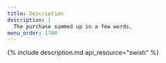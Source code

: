 ```yaml
---
title: Description
description: |
  The purchase summed up in a few words.
menu_order: 1700
---
```


{% include description.md api_resource="swish" %}

